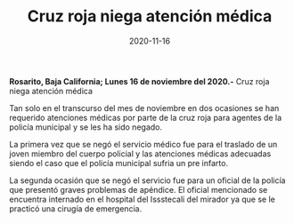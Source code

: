 ﻿---
layout: blog
title:  "Cruz roja niega atención médica"
date:   2020-11-16  
categories: rosarito
permalink: /:categories/:title:output_ext
image: /img/cnr/niega-atencion-inmediata-a-policia.jpg
autor: 
---


**Rosarito, Baja California;  Lunes 16 de noviembre del 2020.-** Cruz roja niega atención médica




Tan solo en el transcurso del mes de noviembre en dos ocasiones se han requerido atenciones médicas por parte de la cruz roja para agentes de la policía municipal y se les ha sido negado. 


La primera vez que se negó el servicio médico fue para el traslado de un joven miembro del cuerpo policial y las atenciones médicas adecuadas siendo el caso que el policía municipal sufria un pre infarto. 


La segunda ocasión que se negó el servicio fue para un oficial de la policía que presentó graves problemas de apéndice. El oficial mencionado se encuentra internado en el hospital del Issstecali del mirador ya que se le practicó una cirugía de emergencia.